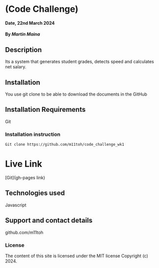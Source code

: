 # (Code Challenge)

#### Date, 22nd March 2024

#### By *Martin Maina*

## Description
Its a system that generates student grades, detects speed and calculates net salary.

## Installation
You use git clone to be able to download the documents in the GitHub

## Installation Requirements
Git

### Installation instruction
```
Git clone https://github.com/m11toh/code_challenge_wk1

```
# Live Link
[Git](gh-pages link)

## Technologies used
Javascript

## Support and contact details
github.com/m11toh

### License
The content of this site is licensed under the MIT license
Copyright (c) 2024.



















